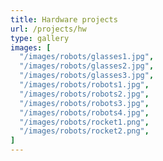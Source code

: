 ```yaml
---
title: Hardware projects
url: /projects/hw
type: gallery
images: [
  "/images/robots/glasses1.jpg",
  "/images/robots/glasses2.jpg",
  "/images/robots/glasses3.jpg",
  "/images/robots/robots1.jpg",
  "/images/robots/robots2.jpg",
  "/images/robots/robots3.jpg",
  "/images/robots/robots4.jpg",
  "/images/robots/rocket1.png",
  "/images/robots/rocket2.png",
]
---
```


